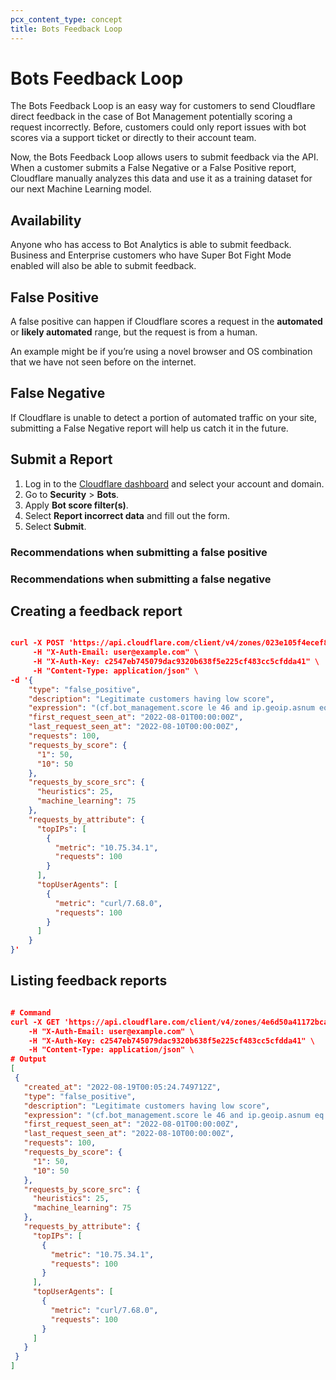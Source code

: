 ```yaml
---
pcx_content_type: concept
title: Bots Feedback Loop
---
```


# Bots Feedback Loop

The Bots Feedback Loop is an easy way for customers to send Cloudflare direct feedback in the case of Bot Management potentially scoring a request incorrectly. Before, customers could only report issues with bot scores via a support ticket or directly to their account team. 

Now, the Bots Feedback Loop allows users to submit feedback via the API. When a customer submits a False Negative or a False Positive report, Cloudflare manually analyzes this data and use it as a training dataset for our next Machine Learning model.

## Availability

Anyone who has access to Bot Analytics is able to submit feedback. Business and Enterprise customers who have Super Bot Fight Mode enabled will also be able to submit feedback. 

## False Positive

A false positive can happen if Cloudflare scores a request in the **automated** or **likely automated** range, but the request is from a human. 

An example might be if you’re using a novel browser and OS combination that we have not seen before on the internet. 

## False Negative

If Cloudflare is unable to detect a portion of automated traffic on your site, submitting a False Negative report will help us catch it in the future. 

## Submit a Report

1. Log in to the [Cloudflare dashboard](https://dash.cloudflare.com/) and select your account and domain.
2. Go to **Security** > **Bots**.
3. Apply **Bot score filter(s)**.
4. Select **Report incorrect data** and fill out the form.
5. Select **Submit**. 

### Recommendations when submitting a false positive


### Recommendations when submitting a false negative


## Creating a feedback report

```json

curl -X POST 'https://api.cloudflare.com/client/v4/zones/023e105f4ecef8ad9ca31a8372d0c353/bot_management/feedback' \
     -H "X-Auth-Email: user@example.com" \
     -H "X-Auth-Key: c2547eb745079dac9320b638f5e225cf483cc5cfdda41" \
     -H "Content-Type: application/json" \
-d '{
    "type": "false_positive",
    "description": "Legitimate customers having low score",
    "expression": "(cf.bot_management.score le 46 and ip.geoip.asnum eq 132892 and http.host eq \"api-discovery.theburritobot.com\" and cf.bot_management.ja3_hash eq \"3fed133de60c35724739b913924b6c24\")",
    "first_request_seen_at": "2022-08-01T00:00:00Z",
    "last_request_seen_at": "2022-08-10T00:00:00Z",
    "requests": 100,
    "requests_by_score": {
      "1": 50,
      "10": 50
    },
    "requests_by_score_src": {
      "heuristics": 25,
      "machine_learning": 75
    },
    "requests_by_attribute": {
      "topIPs": [
        {
          "metric": "10.75.34.1",
          "requests": 100
        }
      ],
      "topUserAgents": [
        {
          "metric": "curl/7.68.0",
          "requests": 100
        }
      ]
    }
}'
 ```

 ## Listing feedback reports
 
 ```json

 # Command
curl -X GET 'https://api.cloudflare.com/client/v4/zones/4e6d50a41172bca54f222576aec3fc2b/bot_management/feedback' \
     -H "X-Auth-Email: user@example.com" \
     -H "X-Auth-Key: c2547eb745079dac9320b638f5e225cf483cc5cfdda41" \
     -H "Content-Type: application/json" \ 
 # Output
[
  {
    "created_at": "2022-08-19T00:05:24.749712Z",
    "type": "false_positive",
    "description": "Legitimate customers having low score",
    "expression": "(cf.bot_management.score le 46 and ip.geoip.asnum eq 132892 and http.host eq \"api-discovery.theburritobot.com\" and cf.bot_management.ja3_hash eq \"3fed133de60c35724739b913924b6c24\")",
    "first_request_seen_at": "2022-08-01T00:00:00Z",
    "last_request_seen_at": "2022-08-10T00:00:00Z",
    "requests": 100,
    "requests_by_score": {
      "1": 50,
      "10": 50
    },
    "requests_by_score_src": {
      "heuristics": 25,
      "machine_learning": 75
    },
    "requests_by_attribute": {
      "topIPs": [
        {
          "metric": "10.75.34.1",
          "requests": 100
        }
      ],
      "topUserAgents": [
        {
          "metric": "curl/7.68.0",
          "requests": 100
        }
      ]
    }
  }
]
```